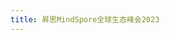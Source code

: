 ```yaml
---
title: 昇思MindSpore全球生态峰会2023
---
```


<script setup lang="ts">

import TheSummit2023 from '@/views/summit/summit2023/TheSummit2023.vue'

</script>

<TheSummit2023 />
